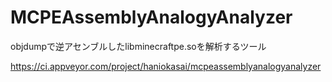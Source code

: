 # MCPEAssemblyAnalogyAnalyzer
objdumpで逆アセンブルしたlibminecraftpe.soを解析するツール


https://ci.appveyor.com/project/haniokasai/mcpeassemblyanalogyanalyzer
